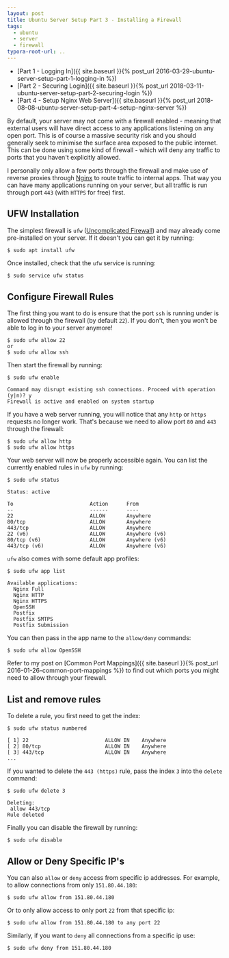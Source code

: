 ```yaml
---
layout: post
title: Ubuntu Server Setup Part 3 - Installing a Firewall
tags:
  - ubuntu
  - server
  - firewall
typora-root-url: ..
---
```


- [Part 1 - Logging In]({{ site.baseurl }}{% post_url 2016-03-29-ubuntu-server-setup-part-1-logging-in %})
- [Part 2 - Securing Login]({{ site.baseurl }}{% post_url 2018-03-11-ubuntu-server-setup-part-2-securing-login %})
- [Part 4 - Setup Nginx Web Server]({{ site.baseurl }}{% post_url 2018-08-08-ubuntu-server-setup-part-4-setup-nginx-server %})

By default, your server may not come with a firewall enabled - meaning that external users will have direct access to any applications listening on any open port. This is of course a massive security risk and you should generally seek to minimise the surface area exposed to the public internet. This can be done using some kind of firewall - which will deny any traffic to ports that you haven't explicitly allowed.

I personally only allow a few ports through the firewall and make use of reverse proxies through [Nginx](https://www.nginx.com/) to route traffic to internal apps. That way you can have many applications running on your server, but all traffic is run through port `443` (with `HTTPS` for free) first.

## UFW Installation

The simplest firewall is `ufw` ([Uncomplicated Firewall](https://help.ubuntu.com/community/UFW)) and may already come pre-installed on your server. If it doesn't you can get it by running:

```shell
$ sudo apt install ufw
```

Once installed, check that the `ufw` service is running:

```bash
$ sudo service ufw status
```

## Configure Firewall Rules

The first thing you want to do is ensure that the port `ssh` is running under is allowed through the firewall (by default `22`). If you don't, then you won't be able to log in to your server anymore!

```shell
$ sudo ufw allow 22
or
$ sudo ufw allow ssh 
```

Then start the firewall by running:

```shell
$ sudo ufw enable

Command may disrupt existing ssh connections. Proceed with operation (y|n)? y
Firewall is active and enabled on system startup
```

If you have a web server running, you will notice that any `http` or `https` requests no longer work. That's because we need to allow port `80` and `443` through the firewall:

```shell
$ sudo ufw allow http
$ sudo ufw allow https
```

Your web server will now be properly accessible again. You can list the currently enabled rules in `ufw` by running:

```shell
$ sudo ufw status

Status: active

To                         Action      From
--                         ------      ----
22                         ALLOW       Anywhere
80/tcp                     ALLOW       Anywhere
443/tcp                    ALLOW       Anywhere
22 (v6)                    ALLOW       Anywhere (v6)
80/tcp (v6)                ALLOW       Anywhere (v6)
443/tcp (v6)               ALLOW       Anywhere (v6)
```

`ufw` also comes with some default app profiles:

```shell
$ sudo ufw app list

Available applications:
  Nginx Full
  Nginx HTTP
  Nginx HTTPS
  OpenSSH
  Postfix
  Postfix SMTPS
  Postfix Submission
```

You can then pass in the app name to the `allow/deny` commands:

```shell
$ sudo ufw allow OpenSSH
```

Refer to my post on [Common Port Mappings]({{ site.baseurl }}{% post_url 2016-01-26-common-port-mappings %}) to find out which ports you might need to allow through your firewall.

## List and remove rules

To delete a rule, you first need to get the index:

```shell
$ sudo ufw status numbered

[ 1] 22                         ALLOW IN    Anywhere
[ 2] 80/tcp                     ALLOW IN    Anywhere
[ 3] 443/tcp                    ALLOW IN    Anywhere
...
```

If you wanted to delete the `443 (https)` rule, pass the index `3` into the `delete` command:

```shell
$ sudo ufw delete 3

Deleting:
 allow 443/tcp
Rule deleted
```

Finally you can disable the firewall by running:

```shell
$ sudo ufw disable
```

## Allow or Deny Specific IP's

You can also `allow` or `deny` access from specific ip addresses. For example, to allow connections from only `151.80.44.180`:

```shell
$ sudo ufw allow from 151.80.44.180
```

Or to only allow access to only port `22` from that specific ip:

```shell
$ sudo ufw allow from 151.80.44.180 to any port 22
```

Similarly, if you want to `deny` all connections from a specific ip use:

```shell
$ sudo ufw deny from 151.80.44.180
```
